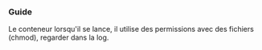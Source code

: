 ### Guide ####
Le conteneur lorsqu'il se lance, il utilise des permissions avec des fichiers (chmod), regarder dans la log.
